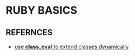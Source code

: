 # RUBY BASICS

## REFERNCES

* [use **class_eval** to extend classes dynamically](https://dalibornasevic.com/posts/16-ruby-class_eval-__file__-and-__line__-arguments)